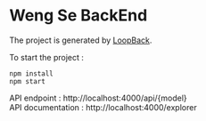 # Weng Se BackEnd

The project is generated by [LoopBack](http://loopback.io).

To start the project : 
```
npm install
npm start
```

API endpoint : http://localhost:4000/api/{model}<br>
API documentation : http://localhost:4000/explorer